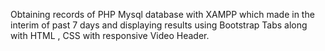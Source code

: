 Obtaining records of PHP Mysql database with XAMPP which made in the interim of past 7 days and displaying results using Bootstrap Tabs along with HTML , CSS with responsive Video Header.
